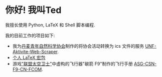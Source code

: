 # 你好! 我叫Ted

我擅长使用 Python, LaTeX 和 Shell 脚本编程.

我的目前工作的项目如下:

- 我为[丹麦青年自然科学协会](https://unf.dk)制作的将协会活动转换为 ics 文件的服务 [UNF-Aktivite-Web-Scraper](https://github.com/Teddypyf/UNF-Aktivite-Web-Scraper).
- [个人 LaTeX 宏包](https://github.com/Teddypyf/LaTeX_Package_tedpreamble)
- 游戏["联盟太空卫士"](https://alliancespaceguard.com/)中虚构的飞行器"碳箭 F9"制作的飞行手册 [ASG-CSN-F9-CN-FCOM](https://github.com/Teddypyf/ASG-CSN-F9-CN-FCOM).
